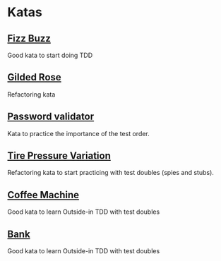 # Katas

## [Fizz Buzz](katas/01-fizz-buzz/)
Good kata to start doing TDD

## [Gilded Rose](katas/02-gilded-rose/)
Refactoring kata

## [Password validator](katas/03-password-validator/)
Kata to practice the importance of the test order.

## [Tire Pressure Variation](katas/04-tire-pressure-variation/)
Refactoring kata to start practicing with test doubles (spies and stubs).

## [Coffee Machine](katas/05-coffee-machine/)
Good kata to learn Outside-in TDD with test doubles

## [Bank](katas/06-bank/)
Good kata to learn Outside-in TDD with test doubles
